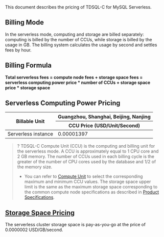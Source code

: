 This document describes the pricing of TDSQL-C for MySQL Serverless.

## Billing Mode
In the serverless mode, computing and storage are billed separately: computing is billed by the number of CCUs, while storage is billed by the usage in GB. The billing system calculates the usage by second and settles fees by hour.

## Billing Formula
**Total serverless fees = compute node fees + storage space fees = serverless computing power price * number of CCUs + storage space price * storage space**

## Serverless Computing Power Pricing
<table>
<thead><tr>
<th rowspan=2 >Billable Unit</th>
<th >Guangzhou, Shanghai, Beijing, Nanjing</th>
<tr>
<th>CCU Price (USD/Unit/Second)</th></tr></thead>
<tbody><tr>
<td>Serverless instance</td>
<td>0.00001397</td></tr>
</tbody></table>


>?
TDSQL-C Compute Unit (CCU) is the computing and billing unit for the serverless mode. A CCU is approximately equal to 1 CPU core and 2 GB memory. The number of CCUs used in each billing cycle is the greater of the number of CPU cores used by the database and 1/2 of the memory size.
>- You can refer to [Compute Unit](https://www.tencentcloud.com/document/product/1098/51975) to select the corresponding maximum and minimum CCU values. The storage space upper limit is the same as the maximum storage space corresponding to the common compute node specifications as described in [Product Specifications](https://intl.cloud.tencent.com/document/product/1098/46430).

## [Storage Space Pricing](id:cckjjg)
The serverless cluster storage space is pay-as-you-go at the price of 0.0000002 USD/GB/second.
